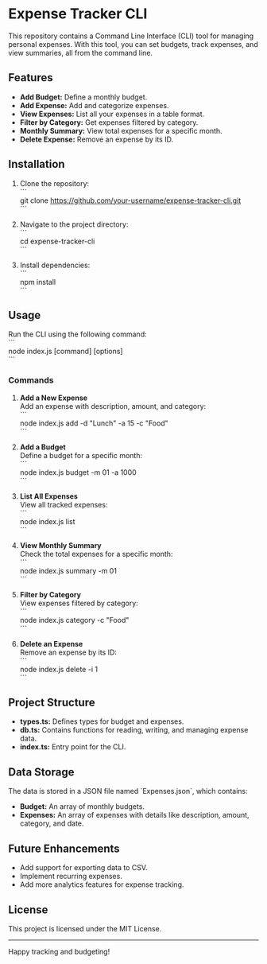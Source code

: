 # Expense Tracker CLI

This repository contains a Command Line Interface (CLI) tool for managing personal expenses. With this tool, you can set budgets, track expenses, and view summaries, all from the command line.

## Features

- **Add Budget:** Define a monthly budget.
- **Add Expense:** Add and categorize expenses.
- **View Expenses:** List all your expenses in a table format.
- **Filter by Category:** Get expenses filtered by category.
- **Monthly Summary:** View total expenses for a specific month.
- **Delete Expense:** Remove an expense by its ID.

## Installation

1. Clone the repository:  
   \`\`\`  
   git clone https://github.com/your-username/expense-tracker-cli.git  
   \`\`\`

2. Navigate to the project directory:  
   \`\`\`  
   cd expense-tracker-cli  
   \`\`\`

3. Install dependencies:  
   \`\`\`  
   npm install  
   \`\`\`

## Usage

Run the CLI using the following command:  
\`\`\`  
node index.js [command] [options]  
\`\`\`

### Commands

1. **Add a New Expense**  
   Add an expense with description, amount, and category:  
   \`\`\`  
   node index.js add -d "Lunch" -a 15 -c "Food"  
   \`\`\`

2. **Add a Budget**  
   Define a budget for a specific month:  
   \`\`\`  
   node index.js budget -m 01 -a 1000  
   \`\`\`

3. **List All Expenses**  
   View all tracked expenses:  
   \`\`\`  
   node index.js list  
   \`\`\`

4. **View Monthly Summary**  
   Check the total expenses for a specific month:  
   \`\`\`  
   node index.js summary -m 01  
   \`\`\`

5. **Filter by Category**  
   View expenses filtered by category:  
   \`\`\`  
   node index.js category -c "Food"  
   \`\`\`

6. **Delete an Expense**  
   Remove an expense by its ID:  
   \`\`\`  
   node index.js delete -i 1  
   \`\`\`

## Project Structure

- **types.ts:** Defines types for budget and expenses.
- **db.ts:** Contains functions for reading, writing, and managing expense data.
- **index.ts:** Entry point for the CLI.

## Data Storage

The data is stored in a JSON file named \`Expenses.json\`, which contains:

- **Budget:** An array of monthly budgets.
- **Expenses:** An array of expenses with details like description, amount, category, and date.

## Future Enhancements

- Add support for exporting data to CSV.
- Implement recurring expenses.
- Add more analytics features for expense tracking.

## License

This project is licensed under the MIT License.

---

Happy tracking and budgeting!
